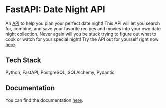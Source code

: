 # FastAPI: Date Night API

An [API]() to help you plan your perfect date night! This API will let you search for, combine, and save your favorite
recipes and movies into your own date night collection. Never again will you be stuck trying to figure out what to cook
or watch for your special night! Try the API out for yourself right now [here]().

## Tech Stack

Python, FastAPI, PostgreSQL, SQLAlchemy, Pydantic

## Documentation

You can find the documentation [here]().